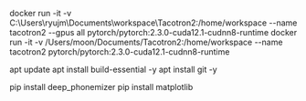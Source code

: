 docker run -it -v C:\Users\ryujm\Documents\workspace\Tacotron2:/home/workspace --name tacotron2 --gpus all pytorch/pytorch:2.3.0-cuda12.1-cudnn8-runtime
docker run -it -v /Users/moon/Documents/Tacotron2:/home/workspace --name tacotron2 pytorch/pytorch:2.3.0-cuda12.1-cudnn8-runtime

apt update
apt install build-essential -y
apt install git -y

pip install deep_phonemizer
pip install matplotlib